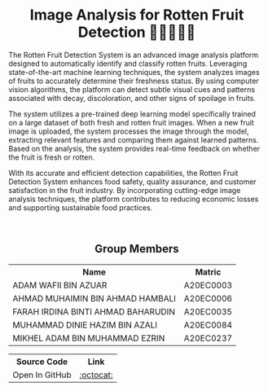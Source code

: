 <h1 align='center'>Image Analysis for Rotten Fruit Detection 🍇🍉🍎🍐🍓</h1>

<p>The Rotten Fruit Detection System is an advanced image analysis platform designed to automatically identify and classify rotten fruits. Leveraging state-of-the-art machine learning techniques, the system analyzes images of fruits to accurately determine their freshness status. By using computer vision algorithms, the platform can detect subtle visual cues and patterns associated with decay, discoloration, and other signs of spoilage in fruits.</p>

<p>The system utilizes a pre-trained deep learning model specifically trained on a large dataset of both fresh and rotten fruit images. When a new fruit image is uploaded, the system processes the image through the model, extracting relevant features and comparing them against learned patterns. Based on the analysis, the system provides real-time feedback on whether the fruit is fresh or rotten.</p>

<p>With its accurate and efficient detection capabilities, the Rotten Fruit Detection System enhances food safety, quality assurance, and customer satisfaction in the fruit industry. By incorporating cutting-edge image analysis techniques, the platform contributes to reducing economic losses and supporting sustainable food practices.</p><br/>

<h2 align='center'>Group Members </h2>
<table align='center'>
  <tr>
    <th>Name</th>
    <th>Matric</th>
  </tr>
  <tr>
    <td>ADAM WAFII BIN AZUAR</td>
    <td>A20EC0003</td>
  </tr>
  <tr>
    <td>AHMAD MUHAIMIN BIN AHMAD HAMBALI</td>
    <td>A20EC0006</td>
  </tr>
    <tr>
    <td>FARAH IRDINA BINTI AHMAD BAHARUDIN</td>
    <td>A20EC0035</td>
  </tr>
    <tr>
    <td>MUHAMMAD DINIE HAZIM BIN AZALI</td>
    <td>A20EC0084</td>
  </tr>
  <tr>
    <td>MIKHEL ADAM BIN MUHAMMAD EZRIN</td>
    <td>A20EC0237</td>
  </tr>
</table>

<table align='center'>
  <tr>
    <th>Source Code</th>
    <th>Link</th>
  </tr>
    <td>Open In GitHub</td>
    <td><a href="rivertion">:octocat:</a></td>
  </tr>
</table>
